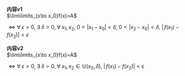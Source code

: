 **内容v1**  
$\lim\limits_{x\to x_0}f(x)=A$  
  
$\iff\forall\;\epsilon>0,\;\exists\;\delta>0,\;\forall\;x_1,x_2,\; 0<|x_1-x_0|<\delta,\;0<|x_2-x_0|<\delta,\;|\,f(x_1)-f(x_2)|<\epsilon$  
  
**内容v2**  
$\lim\limits_{x\to x_0}f(x)=A$  
  
$\iff\forall\;\epsilon>0,\;\exists\;\delta>0,\;\forall\;x_1,x_2\in\mathbb{U}(x_0,\delta),\;|\,f(x_1)-f(x_2)|<\epsilon$  
